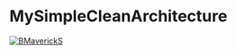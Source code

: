 # MySimpleCleanArchitecture

[![BMaverickS](https://circleci.com/gh/BMaverickS/MySimpleCleanArchitecture.svg?style=svg)](https://circleci.com/gh/BMaverickS/MySimpleCleanArchitecture)
